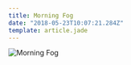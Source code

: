 ```yaml
---
title: Morning Fog
date: "2018-05-23T10:07:21.284Z"
template: article.jade
---
```


![Morning Fog](animation-2018-05-23_06-14-03.gif)
